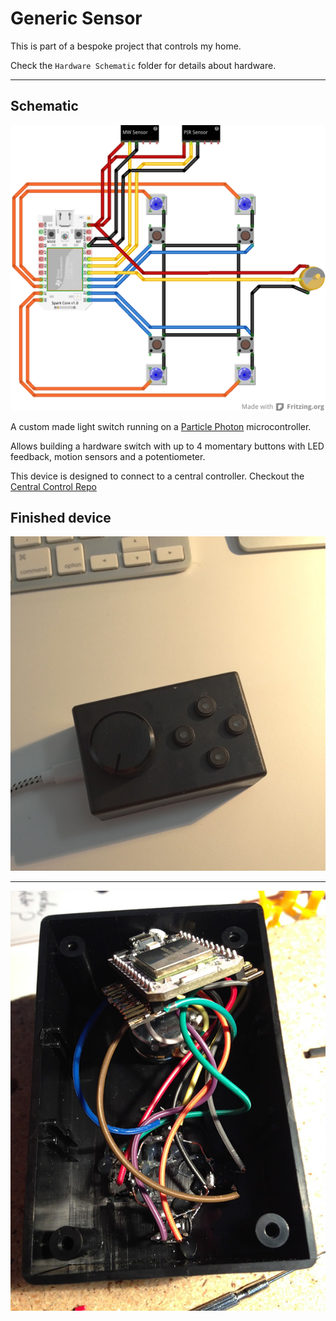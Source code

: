 Generic Sensor
===================

This is part of a bespoke project that controls my home.

Check the `Hardware Schematic` folder for details about hardware.
   

----------


Schematic
-------------


![Schematic](https://raw.githubusercontent.com/dermotos/generic-sensor/master/hardware%20schematic/Schematic-Generic-Sensor.png)

A custom made light switch running on a [Particle Photon](https://particle.io) microcontroller.

Allows building a hardware switch with up to 4 momentary buttons with LED feedback, motion sensors and a potentiometer.

This device is designed to connect to a central controller. Checkout the [Central Control Repo](http://github.com/dermotos/central)


Finished device
-------------

![Hardware device](https://raw.githubusercontent.com/dermotos/generic-sensor/master/img/black-device.png)

---

![Hardware device](https://raw.githubusercontent.com/dermotos/generic-sensor/master/img/device-internal.png)

